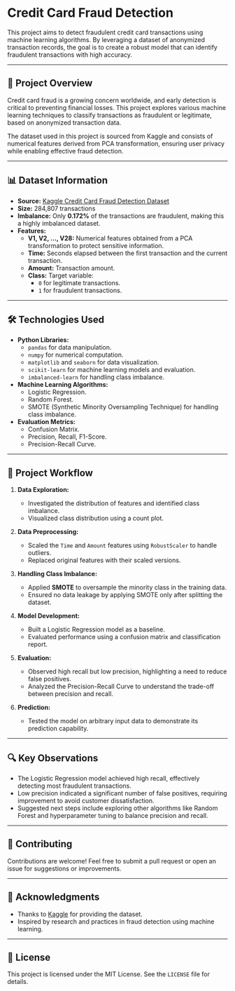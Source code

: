 # Credit Card Fraud Detection

This project aims to detect fraudulent credit card transactions using machine learning algorithms. By leveraging a dataset of anonymized transaction records, the goal is to create a robust model that can identify fraudulent transactions with high accuracy.

---

## 🚀 **Project Overview**

Credit card fraud is a growing concern worldwide, and early detection is critical to preventing financial losses. This project explores various machine learning techniques to classify transactions as fraudulent or legitimate, based on anonymized transaction data. 

The dataset used in this project is sourced from Kaggle and consists of numerical features derived from PCA transformation, ensuring user privacy while enabling effective fraud detection.

---

## 📊 **Dataset Information**

- **Source:** [Kaggle Credit Card Fraud Detection Dataset](https://www.kaggle.com/mlg-ulb/creditcardfraud)
- **Size:** 284,807 transactions
- **Imbalance:** Only **0.172%** of the transactions are fraudulent, making this a highly imbalanced dataset.
- **Features:**
  - **V1, V2, ..., V28:** Numerical features obtained from a PCA transformation to protect sensitive information.
  - **Time:** Seconds elapsed between the first transaction and the current transaction.
  - **Amount:** Transaction amount.
  - **Class:** Target variable:
    - `0` for legitimate transactions.
    - `1` for fraudulent transactions.

---

## 🛠️ **Technologies Used**

- **Python Libraries:**
  - `pandas` for data manipulation.
  - `numpy` for numerical computation.
  - `matplotlib` and `seaborn` for data visualization.
  - `scikit-learn` for machine learning models and evaluation.
  - `imbalanced-learn` for handling class imbalance.
- **Machine Learning Algorithms:**
  - Logistic Regression.
  - Random Forest.
  - SMOTE (Synthetic Minority Oversampling Technique) for handling class imbalance.
- **Evaluation Metrics:**
  - Confusion Matrix.
  - Precision, Recall, F1-Score.
  - Precision-Recall Curve.

---

## 📜 **Project Workflow**

1. **Data Exploration:**
   - Investigated the distribution of features and identified class imbalance.
   - Visualized class distribution using a count plot.

2. **Data Preprocessing:**
   - Scaled the `Time` and `Amount` features using `RobustScaler` to handle outliers.
   - Replaced original features with their scaled versions.

3. **Handling Class Imbalance:**
   - Applied **SMOTE** to oversample the minority class in the training data.
   - Ensured no data leakage by applying SMOTE only after splitting the dataset.

4. **Model Development:**
   - Built a Logistic Regression model as a baseline.
   - Evaluated performance using a confusion matrix and classification report.

5. **Evaluation:**
   - Observed high recall but low precision, highlighting a need to reduce false positives.
   - Analyzed the Precision-Recall Curve to understand the trade-off between precision and recall.

6. **Prediction:**
   - Tested the model on arbitrary input data to demonstrate its prediction capability.

---

## 🔍 **Key Observations**

- The Logistic Regression model achieved high recall, effectively detecting most fraudulent transactions.
- Low precision indicated a significant number of false positives, requiring improvement to avoid customer dissatisfaction.
- Suggested next steps include exploring other algorithms like Random Forest and hyperparameter tuning to balance precision and recall.

---

## 🤝 **Contributing**

Contributions are welcome! Feel free to submit a pull request or open an issue for suggestions or improvements.

---

## 📝 **Acknowledgments**

- Thanks to [Kaggle](https://www.kaggle.com/mlg-ulb/creditcardfraud) for providing the dataset.
- Inspired by research and practices in fraud detection using machine learning.

---

## 📜 **License**

This project is licensed under the MIT License. See the `LICENSE` file for details.

